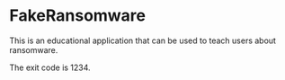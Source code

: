 # FakeRansomware
This is an educational application that can be used to teach users about ransomware.

The exit code is 1234.